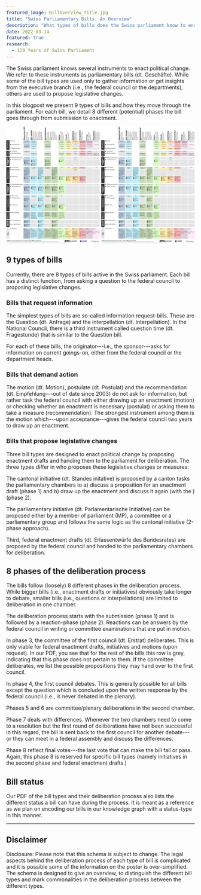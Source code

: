```yaml
---
featured_image: BillOverview_title.jpg
title: "Swiss Parliamentary Bills: An Overview"
description: "What types of bills does the Swiss parliament know to enact legislative changes? This blogpost gives an overview over the deliberation process of 9 types of parliamentary bills"
date: 2022-03-14
featured: true
research: 
  - 130 Years of Swiss Parliament
---
```


The Swiss parliament knows several instruments to enact political change. We refer to these instruments as parliamentary bills (dt. Geschäfte). While some of the bill types are used only to gather information or get insights from the executive branch (i.e., the federal council or the departments), others are used to propose legislative changes.

In this blogpost we present 9 types of bills and how they move through the parliament. For each bill, we detail 8 different (potential) phases the bill goes through from submission to enactment. 

[<img src="Geschaeftstypen_Brandenberger_ETHZurich.pdf" alt="drawing" width="250"/>](Geschaeftstypen_Brandenberger_ETHZurich.pdf)
[<img src="Geschaeftstypen_Brandenberger_ETHZurich.pdf" alt="drawing" width="250"/>](Geschaeftstypen_Brandenberger_ETHZurich.pdf)


## 9 types of bills

Currently, there are 8 types of bills active in the Swiss parliament. Each bill has a distinct function, from asking a question to the federal council to proposing legislative changes. 

### Bills that request information

The simplest types of bills are so-called information request-bills. These are the Question (dt. Anfrage) and the interpellation (dt. Interpellation). In the National Council, there is a third instrument called question time (dt. Fragestunde) that is similar to the Question bill.

For each of these bills, the originator---i.e., the sponsor---asks for information on current goings-on, either from the federal council or the department heads.


### Bills that demand action

The motion (dt. Motion), postulate (dt. Postulat) and the recommendation (dt. Empfehlung---out of date since 2003) do not ask for information, but rather task the federal council with either drawing up an enactment (motion) or checking whether an enactment is necessary (postulat) or asking them to take a measure (recommendation). The strongest instrument among them is the motion which---upon acceptance---gives the federal council two years to draw up an enactment.


### Bills that propose legislative changes

Three bill types are designed to enact political change by proposing enactment drafts and handing them to the parliament for deliberation. 
The three types differ in who proposes these legislative changes or measures: 

The cantonal initiative (dt. Standes initative) is proposed by a canton tasks the parliamentary chambers to a) discuss a proposition for an enactment draft (phase 1) and b) draw up the enactment and discuss it again (with the ) (phase 2).

The parliamentary initiative (dt. Parlamentarische Initiative) can be proposed either by a member of parliament (MP), a committee or a parliamentary group and follows the same logic as the cantonal initiative (2-phase approach). 

Third, federal enactment drafts (dt. Erlassentwürfe des Bundesrates) are proposed by the federal council and handed to the parliamentary chambers for deliberation.


## 8 phases of the deliberation process

The bills follow (loosely) 8 different phases in the deliberation process. 
While bigger bills (i.e., enactment drafts or initiatives) obviously take longer to debate, smaller bills (i.e., questions or interpellations) are limited to deliberation in one chamber. 

The deliberation process starts with the submission (phase 1) and is followed by a reaction-phase (phase 2). Reactions can be answers by the federal council in writing or committee examinations that are put in motion.

In phase 3, the committee of the first council (dt. Erstrat) deliberates. This is only viable for federal enactment drafts, initiatives and motions (upon request). In our PDF, you see that for the rest of the bills this row is grey, indicating that this phase does not pertain to them. If the committee deliberates, we list the possible propositions they may hand over to the first council.

In phase 4, the first council debates. This is generally possible for all bills except the question which is concluded upon the written response by the federal council (i.e., is never debated in the plenary).

Phases 5 and 6 are committee/plenary deliberations in the second chamber. 

Phase 7 deals with differences. Whenever the two chambers need to come to a resolution but the first round of deliberations have not been successful in this regard, the bill is sent back to the first council for another debate---or they can meet in a federal assembly and discuss the differences. 

Phase 8 reflect final votes---the last vote that can make the bill fail or pass. Again, this phase 8 is reserved for specific bill types (namely initiatives in the second phase and federal enactment drafts.)


## Bill status

Our PDF of the bill types and their deliberation process also lists the different status a bill can have during the process. It is meant as a reference as we plan on encoding our bills in our knowledge graph with a status-type in this manner.

-------

## Disclaimer

Disclosure: Please note that this schema is subject to change. The legal aspects behind the deliberation process of each type of bill is complicated and it is possible some of the information on the poster is over-simplified. The schema is designed to give an overview, to distinguish the different bill types and mark commonalities in the deliberation process between the different types.



